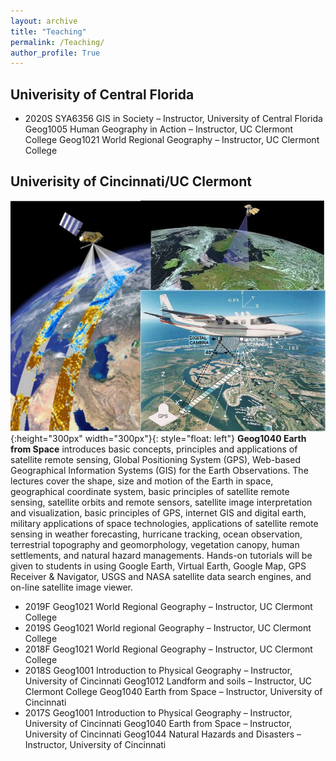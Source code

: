 ```yaml
---
layout: archive
title: "Teaching"
permalink: /Teaching/
author_profile: True
---
```


## Univerisity of Central Florida

* 2020S   SYA6356   GIS in Society – Instructor, University of Central Florida
Geog1005 Human Geography in Action – Instructor, UC Clermont College
Geog1021 World Regional Geography – Instructor, UC Clermont College

## Univerisity of Cincinnati/UC Clermont 

![image](/images/Earthfromspace.jpg){:height="300px" width="300px"}{: style="float: left"} **Geog1040 Earth from Space** introduces basic concepts, principles and applications of satellite remote sensing, Global Positioning System (GPS), Web-based Geographical Information Systems (GIS) for the Earth Observations. The lectures cover the shape, size and motion of the Earth in space, geographical coordinate system, basic principles of satellite remote sensing, satellite orbits and remote sensors, satellite image interpretation and visualization, basic principles of GPS, internet GIS and digital earth, military applications of space technologies, applications of satellite remote sensing in weather forecasting, hurricane tracking, ocean observation, terrestrial topography and geomorphology, vegetation canopy, human settlements, and natural hazard managements. Hands-on tutorials will be given to students in using Google Earth, Virtual Earth, Google Map, GPS Receiver & Navigator, USGS and NASA satellite data search engines, and on-line satellite image viewer.

* 2019F   Geog1021 World Regional Geography – Instructor, UC Clermont College
* 2019S   Geog1021 World regional Geography – Instructor, UC Clermont College
* 2018F   Geog1021 World Regional Geography – Instructor, UC Clermont College
* 2018S   Geog1001 Introduction to Physical Geography – Instructor, University of Cincinnati
Geog1012 Landform and soils – Instructor, UC Clermont College
Geog1040 Earth from Space – Instructor, University of Cincinnati
* 2017S   Geog1001 Introduction to Physical Geography – Instructor, University of Cincinnati
Geog1040 Earth from Space – Instructor, University of Cincinnati
Geog1044 Natural Hazards and Disasters – Instructor, University of Cincinnati
